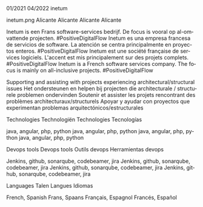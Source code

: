 <job>
<from>01/2021</from>
<to>04/2022</to>
<where>inetum</where>
<title lang="nl">Solutions Architect</title>
<title lang="fr">Architecte de solution</title>
<title lang="en">Solutions Architect</title>
<title lang="es">Arquitecto de soluciones</title>

<logo>inetum.png</logo>
<location lang="nl">Alicante</location>
<location lang="en">Alicante</location>
<location lang="es">Alicante</location>
<location lang="fr">Alicante</location>

<companyDescription lang="nl">Inetum is een Frans software-services bedrijf. De focus is vooral op al-omvattende projecten. #PositiveDigitalFlow</companyDescription>
<companyDescription lang="es">Inetum es una empresa francesa de servicios de software. La atención se centra principalmente en proyectos enteros. #PositiveDigitalFlow</companyDescription>
<companyDescription lang="fr">Inetum est une société française de services logiciels. L'accent est mis principalement sur des projets complets. #PositiveDigitalFlow</companyDescription>
<companyDescription lang="en">Inetum is a French software services company. The focus is mainly on all-inclusive projects. #PositiveDigitalFlow</companyDescription>

<taskDescription lang="en">Supporting and assisting with projects experiencing architectural/structural issues</taskDescription>
<taskDescription lang="nl">Het ondersteunen en helpen bij projecten die architecturale / structurele problemen ondervinden</taskDescription>
<taskDescription lang="fr">Soutenir et assister les projets rencontrant des problèmes architecturaux/structurels</taskDescription>
<taskDescription lang="es">Apoyar y ayudar con proyectos que experimentan problemas arquitectónicos/estructurales</taskDescription>

<skillSets>
<skillSet>
<skillName lang="en">Technologies</skillName>
<skillName lang="nl">Technologiën</skillName>
<skillName lang="fr">Technologies</skillName>
<skillName lang="es">Tecnologías</skillName>

<skill lang="en">java, angular, php, python</skill>
<skill lang="nl">java, angular, php, python</skill>
<skill lang="fr">java, angular, php, python</skill>
<skill lang="es">java, angular, php, python</skill>
</skillSet>


<skillSet>
<skillName lang="en">Devops tools</skillName>
<skillName lang="nl">Devops tools</skillName>
<skillName lang="fr">Outils devops</skillName>
<skillName lang="es">Herramientas devops</skillName>

<skill lang="en">Jenkins, github, sonarqube, codebeamer, jira</skill>
<skill lang="nl">Jenkins, github, sonarqube, codebeamer, jira</skill>
<skill lang="fr">Jenkins, github, sonarqube, codebeamer, jira</skill>
<skill lang="es">Jenkins, github, sonarqube, codebeamer, jira</skill>
</skillSet>

<skillSet>
<skillName lang="en">Languages</skillName>
<skillName lang="nl">Talen</skillName>
<skillName lang="fr">Langues</skillName>
<skillName lang="es">Idiomas</skillName>

<skill lang="en">French, Spanish</skill>
<skill lang="nl">Frans, Spaans</skill>
<skill lang="fr">Français, Espagnol</skill>
<skill lang="es">Francés, Español</skill>
</skillSet>
</skillSets>

</job>